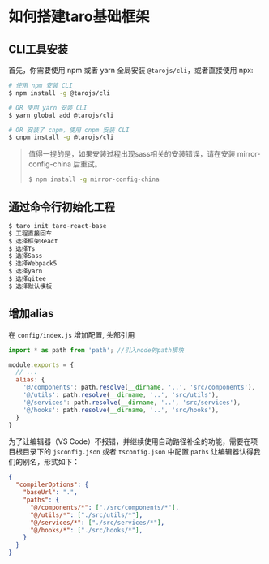 # 如何搭建taro基础框架

## CLI工具安装

首先，你需要使用 npm 或者 yarn 全局安装 `@tarojs/cli`，或者直接使用 npx:

```sh
# 使用 npm 安装 CLI
$ npm install -g @tarojs/cli

# OR 使用 yarn 安装 CLI
$ yarn global add @tarojs/cli

# OR 安装了 cnpm，使用 cnpm 安装 CLI
$ cnpm install -g @tarojs/cli
```

> 值得一提的是，如果安装过程出现sass相关的安装错误，请在安装 mirror-config-china 后重试。
> 
> ```sh
> $ npm install -g mirror-config-china
> ```

## 通过命令行初始化工程

```sh
$ taro init taro-react-base
$ 工程直接回车
$ 选择框架React
$ 选择Ts
$ 选择Sass
$ 选择Webpack5
$ 选择yarn
$ 选择gitee
$ 选择默认模板
```

## 增加alias

在 `config/index.js` 增加配置, 头部引用
```js
import * as path from 'path'; //引入node的path模块
```
```js
module.exports = {
  // ...
  alias: {
    '@/components': path.resolve(__dirname, '..', 'src/components'),
    '@/utils': path.resolve(__dirname, '..', 'src/utils'),
    '@/services': path.resolve(__dirname, '..', 'src/services'),
    '@/hooks': path.resolve(__dirname, '..', 'src/hooks'),
  }
}
```
为了让编辑器（VS Code）不报错，并继续使用自动路径补全的功能，需要在项目根目录下的 `jsconfig.json` 或者 `tsconfig.json` 中配置 `paths` 让编辑器认得我们的别名，形式如下：

```json
{
  "compilerOptions": {
    "baseUrl": ".",
    "paths": {
      "@/components/*": ["./src/components/*"],
      "@/utils/*": ["./src/utils/*"],
      "@/services/*": ["./src/services/*"],
      "@/hooks/*": ["./src/hooks/*"],
    }
  }
}
```
